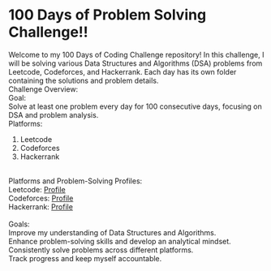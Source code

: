 # 100 Days of Problem Solving Challenge!!

Welcome to my 100 Days of Coding Challenge repository! In this challenge, I will be solving various Data Structures and Algorithms (DSA) problems from Leetcode, Codeforces, and Hackerrank. Each day has its own folder containing the solutions and problem details. <be>
<br>
Challenge Overview: <br>
Goal: <br>
Solve at least one problem every day for 100 consecutive days, focusing on DSA and problem analysis.<br>
Platforms: <br>
1. Leetcode<br>
2. Codeforces <br>
3. Hackerrank <br>
<br>
Platforms and Problem-Solving Profiles: <br>
Leetcode: <a href = "https://leetcode.com/u/sultana04/"> Profile </a> <br>
Codeforces: <a href = "https://codeforces.com/profile/rajiyasultana"> Profile </a> <br>
Hackerrank: <a href = "https://www.hackerrank.com/profile/rssumu04"> Profile </a> <br>
<br>
Goals: <br>
Improve my understanding of Data Structures and Algorithms.<br>
Enhance problem-solving skills and develop an analytical mindset.<br>
Consistently solve problems across different platforms.<br>
Track progress and keep myself accountable.<br>

